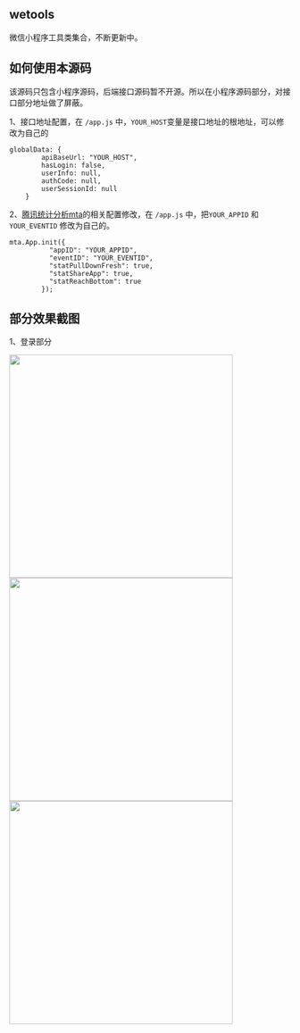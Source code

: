 ## wetools

微信小程序工具类集合，不断更新中。


## 如何使用本源码

该源码只包含小程序源码，后端接口源码暂不开源。所以在小程序源码部分，对接口部分地址做了屏蔽。

1、接口地址配置，在 `/app.js` 中，`YOUR_HOST`变量是接口地址的根地址，可以修改为自己的

```
globalData: {
        apiBaseUrl: "YOUR_HOST",
        hasLogin: false,
        userInfo: null,
        authCode: null,
        userSessionId: null
    }
```

2、[腾讯统计分析mta](http://mta.qq.com/)的相关配置修改，在 `/app.js` 中，把`YOUR_APPID` 和 `YOUR_EVENTID` 修改为自己的。

```
mta.App.init({
          "appID": "YOUR_APPID",
          "eventID": "YOUR_EVENTID",
          "statPullDownFresh": true,
          "statShareApp": true,
          "statReachBottom": true
        });
```

## 部分效果截图

1、登录部分

<img src="https://github.com/hellojammy/wetools/blob/master/res/run/831526830361_.pic_hd.jpg" width="400"/>
<img src="https://github.com/hellojammy/wetools/blob/master/res/run/841526830361_.pic_hd.jpg" width="400"/> 
<img src="https://github.com/hellojammy/wetools/blob/master/res/run/851526830362_.pic_hd.jpg" width="400"/> 


